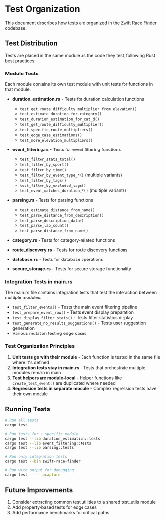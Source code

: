 # Test Organization

This document describes how tests are organized in the Zwift Race Finder codebase.

## Test Distribution

Tests are placed in the same module as the code they test, following Rust best practices:

### Module Tests

Each module contains its own test module with unit tests for functions in that module:

- **duration_estimation.rs** - Tests for duration calculation functions
  - `test_get_route_difficulty_multiplier_from_elevation()`
  - `test_estimate_duration_for_category()`
  - `test_duration_estimation_for_cat_d()`
  - `test_get_route_difficulty_multiplier()`
  - `test_specific_route_multipliers()`
  - `test_edge_case_estimations()`
  - `test_more_elevation_multipliers()`

- **event_filtering.rs** - Tests for event filtering functions
  - `test_filter_stats_total()`
  - `test_filter_by_sport()`
  - `test_filter_by_time()`
  - `test_filter_by_event_type_*()` (multiple variants)
  - `test_filter_by_tags()`
  - `test_filter_by_excluded_tags()`
  - `test_event_matches_duration_*()` (multiple variants)

- **parsing.rs** - Tests for parsing functions
  - `test_estimate_distance_from_name()`
  - `test_parse_distance_from_description()`
  - `test_parse_description_data()`
  - `test_parse_lap_count()`
  - `test_parse_distance_from_name()`

- **category.rs** - Tests for category-related functions
- **route_discovery.rs** - Tests for route discovery functions
- **database.rs** - Tests for database operations
- **secure_storage.rs** - Tests for secure storage functionality

### Integration Tests in main.rs

The main.rs file contains integration tests that test the interaction between multiple modules:

- `test_filter_events()` - Tests the main event filtering pipeline
- `test_prepare_event_row()` - Tests event display preparation
- `test_display_filter_stats()` - Tests filter statistics display
- `test_generate_no_results_suggestions()` - Tests user suggestion generation
- Various mutation testing edge cases

### Test Organization Principles

1. **Unit tests go with their module** - Each function is tested in the same file where it's defined
2. **Integration tests stay in main.rs** - Tests that orchestrate multiple modules remain in main
3. **Test helpers are module-local** - Helper functions like `create_test_event()` are duplicated where needed
4. **Regression tests in separate module** - Complex regression tests have their own module

## Running Tests

```bash
# Run all tests
cargo test

# Run tests for a specific module
cargo test --lib duration_estimation::tests
cargo test --lib event_filtering::tests
cargo test --lib parsing::tests

# Run only integration tests
cargo test --bin zwift-race-finder

# Run with output for debugging
cargo test -- --nocapture
```

## Future Improvements

1. Consider extracting common test utilities to a shared test_utils module
2. Add property-based tests for edge cases
3. Add performance benchmarks for critical paths